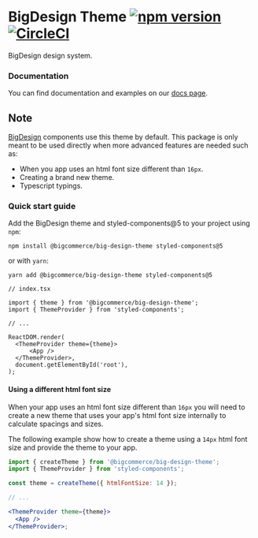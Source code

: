 # BigDesign Theme [![npm version](https://img.shields.io/npm/v/@bigcommerce/big-design-theme.svg?style=flat)](https://www.npmjs.com/package/@bigcommerce/big-design) [![CircleCI](https://circleci.com/gh/bigcommerce/big-design.svg?style=shield)](https://circleci.com/gh/bigcommerce/big-design)

BigDesign design system.

### Documentation

You can find documentation and examples on our [docs page](https://developer.bigcommerce.com/big-design).

## Note

[BigDesign](https://github.com/bigcommerce/big-design/blob/main/packages/big-design) components use this theme by default.
This package is only meant to be used directly when more advanced features are needed such as:

- When you app uses an html font size different than `16px`.
- Creating a brand new theme.
- Typescript typings.

### Quick start guide

Add the BigDesign theme and styled-components@5 to your project using `npm`:

```
npm install @bigcommerce/big-design-theme styled-components@5
```

or with `yarn`:

```
yarn add @bigcommerce/big-design-theme styled-components@5
```

```tsx
// index.tsx

import { theme } from '@bigcommerce/big-design-theme';
import { ThemeProvider } from 'styled-components';

// ...

ReactDOM.render(
  <ThemeProvider theme={theme}>
      <App />
  </ThemeProvider>,
  document.getElementById('root'),
);
```

#### Using a different html font size

When your app uses an html font size different than `16px` you will need to create a new theme that uses
your app's html font size internally to calculate spacings and sizes.

The following example show how to create a theme using a `14px` html font size and provide the theme to your app.

```jsx
import { createTheme } from '@bigcommerce/big-design-theme';
import { ThemeProvider } from 'styled-components';

const theme = createTheme({ htmlFontSize: 14 });

// ...

<ThemeProvider theme={theme}>
  <App />
</ThemeProvider>;
```
